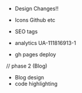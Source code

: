 * Design Changes!!
* Icons Github etc

* SEO tags
* analytics UA-111816913-1
* gh pages deploy

// phase 2 (Blog)

* Blog design
* code highlighting
